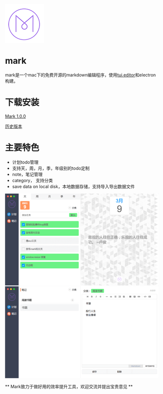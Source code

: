 ![image](./logo-small.png)

# mark
mark是一个mac下的免费开源的markdown编辑程序，使用[tui.editor](https://nhnent.github.io/tui.editor/)和electron构建。

# 下载安装

[Mark 1.0.0](https://github.com/lin-xi/mark/releases/download/1.0.0/Mark-1.0.0.zip)


[历史版本](https://github.com/lin-xi/mark/releases)


# 主要特色

+ 计划todo管理
+ 支持天，周，月，季，年级别的todo定制
+ note，笔记管理
+ category， 支持分类 
+ save data on local disk，本地数据存储，支持导入导出数据文件


![image](./screen-shot.png)
![image](./screen-shot2.png)


** Mark致力于做好用的效率提升工具，欢迎交流并提出宝贵意见 **

